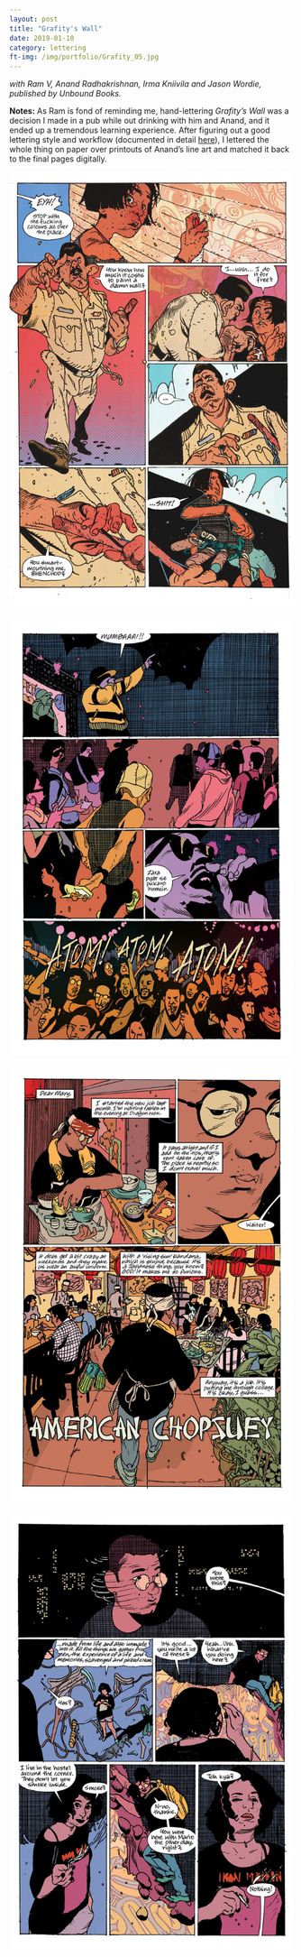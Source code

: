```yaml
---
layout: post
title: "Grafity's Wall"
date: 2019-01-10
category: lettering
ft-img: /img/portfolio/Grafity_05.jpg
---
```

_with Ram V, Anand Radhakrishnan, Irma Kniivila and Jason Wordie, published by Unbound Books._

**Notes:** As Ram is fond of reminding me, hand-lettering _Grafity’s Wall_ was a decision I made in a pub while out drinking with him and Anand, and it ended up a tremendous learning experience. After figuring out a good lettering style and workflow (documented in detail [here](https://unbound.com/books/grafitys-wall/updates/writing-between-the-lines)), I lettered the whole thing on paper over printouts of Anand’s line art and matched it back to the final pages digitally.

![Grafity's Wall](/img/portfolio/Grafity_05.jpg "Grafity's Wall")

![Grafity's Wall](/img/portfolio/Grafity_66.jpg "Grafity's Wall")

![Grafity's Wall](/img/portfolio/Grafity_74.jpg "Grafity's Wall")

![Grafity's Wall](/img/portfolio/Grafity_90.jpg "Grafity's Wall")